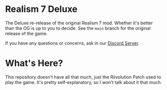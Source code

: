 # Realism 7 Deluxe
The Deluxe re-release of the original Realism 7 mod. Whether it's better than the OG is up to
you to decide. See the `main` branch for the original release of the game.

If you have any questions or concerns, ask in our [Discord Server][discord].

# What's Here?

This repository doesn't have all that much, just the Riivolution Patch used to play the game.
It's pretty self-explanatory, so I won't talk about it that much.


<!-- Links -->
[discord]: https://discord.gg/ycRTYaYPu3
